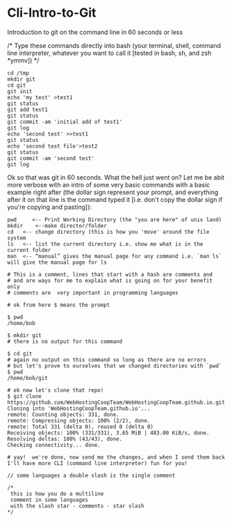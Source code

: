 Cli-Intro-to-Git
==========

Introduction to git on the command line in 60 seconds or less


/* 
Type these commands directly into bash (your terminal, shell, command line interpreter, whatever you want to call it [tested in bash, sh, and zsh *ymmv])
*/  
```
cd /tmp
mkdir git
cd git
git init
echo 'my test' >test1
git status
git add test1
git status
git commit -am 'initial add of test1'
git log
echo 'second test' >>test1
git status
echo 'second test file'>test2
git status
git commit -am 'second test'
git log
```

Ok so that was git in 60 seconds.  What the hell just went on?  Let me be abit more verbose with an intro of some very basic commands with a basic example right after (the dollar sign represent your prompt, and everything after it on that line is the command typed it [i.e. don't copy the dollar sign if you're copying and pasting]):
```
pwd     <-- Print Working Directory (the "you are here" of unix land)
mkdir    <--make director/folder
cd   <-- change directory (this is how you 'move' around the file system
ls   <-- list the current directory i.e. show me what is in the current folder
man  <-- “manual” gives the manual page for any command i.e. `man ls` will give the manual page for ls
```
```
# This is a comment, lines that start with a hash are comments and
# and are ways for me to explain what is going on for your benefit only 
# comments are  very important in programming languages

# ok from here $ means the prompt
```
```
$ pwd
/home/bob
```
```
$ mkdir git
# there is no output for this command
```
```
$ cd git
# again no output on this command so long as there are no errors
# but let's prove to ourselves that we changed directories with `pwd`
$ pwd
/home/bob/git
```


```
# ok now let's clone that repo!
$ git clone https://github.com/WebHostingCoopTeam/WebHostingCoopTeam.github.io.git
Cloning into 'WebHostingCoopTeam.github.io'...
remote: Counting objects: 331, done.
remote: Compressing objects: 100% (2/2), done.
remote: Total 331 (delta 0), reused 0 (delta 0)
Receiving objects: 100% (331/331), 3.65 MiB | 483.00 KiB/s, done.
Resolving deltas: 100% (43/43), done.
Checking connectivity... done.
```


```
# yay!  we're done, now send me the changes, and when I send them back I'll have more CLI (command line interpreter) fun for you!

// some languages a double slash is the single comment

/*
 this is how you do a multiline
 comment in some languages
 with the slash star - comments - star slash 
*/
```
